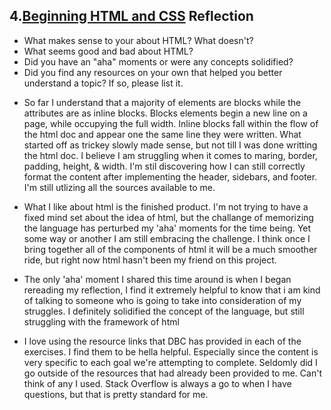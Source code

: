 ## 4.[Beginning HTML and CSS](4_beginning_HTML_CSS/readme.mc) Reflection

* What makes sense to your about HTML? What doesn't? 
* What seems good and bad about HTML?
* Did you have an "aha" moments or were any concepts solidified?
* Did you find any resources on your own that helped you better understand a topic? If so, please list it.

<!-- Add your reflection here. Remove the comment markers -->
* So far I understand that a majority of elements are blocks while the attributes are as inline blocks. Blocks elements begin a new line
on a page, while occupying the full width. Inline blocks fall within the flow of the html doc and appear one the same line they were written. 
What started off as trickey slowly made sense, but not till I was done writting the html doc. I believe I am struggling when it comes to 
maring, border, padding, height, & width. I'm stil discovering how I can still correctly format the content after implementing the header, sidebars, and footer. I'm still utlizing all the sources available to me. 

* What I like about html is the finished product. I'm not trying to have a fixed mind set about the idea of html, but the challange of memorizing the language
has perturbed my 'aha' moments for the time being. Yet some way or another I am still embracing the challenge. I think once I bring together all of the components of html it will be a much smoother ride, but right now html hasn't been my friend on this project.

* The only 'aha' moment I shared this time around is when I began rereading my reflection, I find it extremely helpful to know that i am kind of talking to someone who is going to take into consideration of my struggles. I definitely solidified the concept of the language, but still struggling with the framework
of html

* I love using the resource links that DBC has provided in each of the exercises. I find them to be hella helpful. Especially since the content is very specific to each goal we're attempting to complete. Seldomly did I go outside of the resources that had already been provided to me. Can't think of any I used. Stack Overflow is always a go to when I have questions, but that is pretty standard for me. 